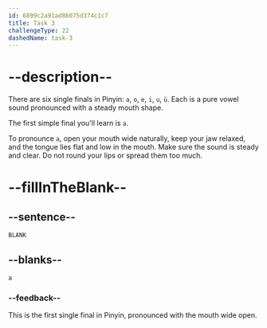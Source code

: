 ```yaml
---
id: 6899c2a91ad86075d374c1c7
title: Task 3
challengeType: 22
dashedName: task-3
---
```


<!-- (Audio) A: a -->

# --description--

There are six single finals in Pinyin: `a`, `o`, `e`, `i`, `u`, `ü`. Each is a pure vowel sound pronounced with a steady mouth shape.

The first simple final you'll learn is `a`.

To pronounce `a`, open your mouth wide naturally, keep your jaw relaxed, and the tongue lies flat and low in the mouth. Make sure the sound is steady and clear. Do not round your lips or spread them too much.

# --fillInTheBlank--

## --sentence--

`BLANK`

## --blanks--

`a`

### --feedback--

This is the first single final in Pinyin, pronounced with the mouth wide open.

